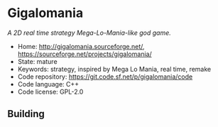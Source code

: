 # Gigalomania

_A 2D real time strategy Mega-Lo-Mania-like god game._

- Home: http://gigalomania.sourceforge.net/, https://sourceforge.net/projects/gigalomania/
- State: mature
- Keywords: strategy, inspired by Mega Lo Mania, real time, remake
- Code repository: https://git.code.sf.net/p/gigalomania/code
- Code language: C++
- Code license: GPL-2.0

## Building
